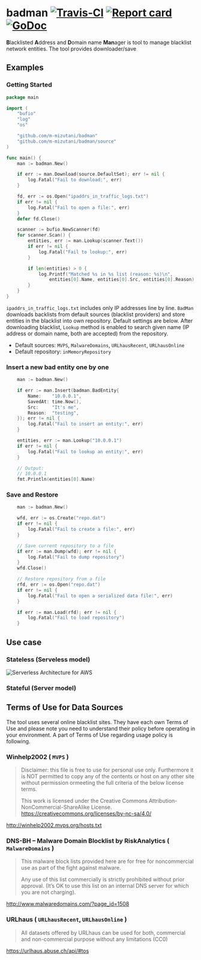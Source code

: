 # badman [![Travis-CI](https://travis-ci.org/m-mizutani/badman.svg)](https://travis-ci.org/m-mizutani/badman) [![Report card](https://goreportcard.com/badge/github.com/m-mizutani/badman)](https://goreportcard.com/report/github.com/m-mizutani/badman) [![GoDoc](https://godoc.org/github.com/m-mizutani/badman?status.svg)](https://godoc.org/github.com/m-mizutani/badman)


**B**lacklisted **A**ddress and **D**omain name **Man**ager is tool to manage blacklist network entities. The tool provides downloader/save 

## Examples

### Getting Started

```go
package main

import (
	"bufio"
	"log"
	"os"

	"github.com/m-mizutani/badman"
	"github.com/m-mizutani/badman/source"
)

func main() {
	man := badman.New()

	if err := man.Download(source.DefaultSet); err != nil {
		log.Fatal("Fail to download:", err)
	}

	fd, err := os.Open("ipaddrs_in_traffic_logs.txt")
	if err != nil {
		log.Fatal("Fail to open a file:", err)
	}
	defer fd.Close()

	scanner := bufio.NewScanner(fd)
	for scanner.Scan() {
		entities, err := man.Lookup(scanner.Text())
		if err != nil {
			log.Fatal("Fail to lookup:", err)
		}

		if len(entities) > 0 {
			log.Printf("Matched %s in %s list (reason: %s)\n",
				entities[0].Name, entities[0].Src, entities[0].Reason)
		}
	}
}
```

`ipaddrs_in_traffic_logs.txt` includes only IP addresses line by line. `BadMan` downloads backlists from default sources (blacklist providers) and store entities in the blacklist into own repository. Default settings are below. After downloading blacklist, `Lookup` method is enabled to search given name (IP address or domain name, both are accepted) from the repository.

- Default sources: `MVPS`, `MalwareDomains`, `URLhausRecent`, `URLhausOnline`
- Default repository: `inMemoryRepository`

### Insert a new bad entity one by one

```go
	man := badman.New()

	if err := man.Insert(badman.BadEntity{
		Name:    "10.0.0.1",
		SavedAt: time.Now(),
		Src:     "It's me",
		Reason:  "testing",
	}); err != nil {
		log.Fatal("Fail to insert an entity:", err)
	}

	entities, err := man.Lookup("10.0.0.1")
	if err != nil {
		log.Fatal("Fail to lookup an entity:", err)
	}

	// Output:
	// 10.0.0.1
	fmt.Println(entities[0].Name)
```

### Save and Restore

```go
	man := badman.New()

	wfd, err := os.Create("repo.dat")
	if err != nil {
		log.Fatal("Fail to create a file:", err)
	}

	// Save current repository to a file
	if err := man.Dump(wfd); err != nil {
		log.Fatal("Fail to dump repository")
	}
	wfd.Close()

	// Restore repository from a file
	rfd, err := os.Open("repo.dat")
	if err != nil {
		log.Fatal("Fail to open a serialized data file:", err)
	}

	if err := man.Load(rfd); err != nil {
		log.Fatal("Fail to load repository")
	}
```

## Use case

### Stateless (Serveless model)

![Serverless Architecture for AWS](https://user-images.githubusercontent.com/605953/71566177-b844e400-2af8-11ea-8c65-bc5e8757be9e.png)

### Stateful (Server model)

## Terms of Use for Data Sources

The tool uses several online blacklist sites. They have each own Terms of Use and please note you need to understand their policy before operating in your environment. A part of Terms of Use regarding usage policy is following.

### Winhelp2002 ( `MVPS` )

> Disclaimer: this file is free to use for personal use only. Furthermore it is NOT permitted to copy any of the contents or host on any other site without permission ormeeting the full criteria of the below license terms.
>
> This work is licensed under the Creative Commons Attribution-NonCommercial-ShareAlike License.
> https://creativecommons.org/licenses/by-nc-sa/4.0/

http://winhelp2002.mvps.org/hosts.txt

### DNS-BH – Malware Domain Blocklist by RiskAnalytics ( `MalwareDomains` )

> This malware block lists provided here are for free for noncommercial use as part of the fight against malware.
>
> Any use of this list commercially is strictly prohibited without prior approval. (It’s OK to use this list on an internal DNS server for which you are not charging).

http://www.malwaredomains.com/?page_id=1508

### URLhaus ( `URLhausRecent`, `URLhausOnline` )

> All datasets offered by URLhaus can be used for both, commercial and non-commercial purpose without any limitations (CC0)

https://urlhaus.abuse.ch/api/#tos
